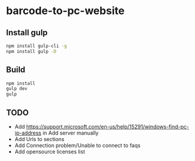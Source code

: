 # barcode-to-pc-website

## Install gulp

```bash
npm install gulp-cli -g
npm install gulp -D
```

## Build

```bash
npm install
gulp dev
gulp
```

## TODO

- Add https://support.microsoft.com/en-us/help/15291/windows-find-pc-ip-address in Add server manually
- Add Urls to sections
- Add Connection problem/Unable to connect to faqs
- Add opensource licenses list
